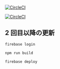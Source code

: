 [![CircleCI](https://dl.circleci.com/status-badge/img/gh/ShotaroMatsuya/premier-league-fav-toggler/tree/master.svg?style=svg)](https://dl.circleci.com/status-badge/redirect/gh/ShotaroMatsuya/premier-league-fav-toggler/tree/master)  

[![CircleCI](https://dl.circleci.com/insights-snapshot/gh/ShotaroMatsuya/premier-league-fav-toggler/master/build-and-deploy/badge.svg?window=90d)](https://app.circleci.com/insights/github/ShotaroMatsuya/premier-league-fav-toggler/workflows/build-and-deploy/overview?branch=master&reporting-window=last-90-days&insights-snapshot=true)

## 2 回目以降の更新

```bash
firebase login
```

```bash
npm run build
```

```bash
firebase deploy
```
